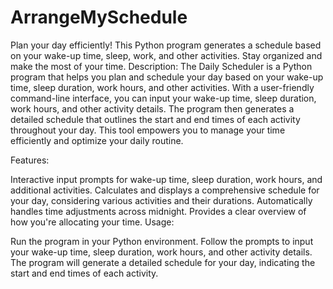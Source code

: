 # ArrangeMySchedule
Plan your day efficiently! This Python program generates a schedule based on your wake-up time, sleep, work, and other activities. Stay organized and make the most of your time.
Description:
The Daily Scheduler is a Python program that helps you plan and schedule your day based on your wake-up time, sleep duration, work hours, and other activities. With a user-friendly command-line interface, you can input your wake-up time, sleep duration, work hours, and other activity details. The program then generates a detailed schedule that outlines the start and end times of each activity throughout your day. This tool empowers you to manage your time efficiently and optimize your daily routine.

Features:

Interactive input prompts for wake-up time, sleep duration, work hours, and additional activities.
Calculates and displays a comprehensive schedule for your day, considering various activities and their durations.
Automatically handles time adjustments across midnight.
Provides a clear overview of how you're allocating your time.
Usage:

Run the program in your Python environment.
Follow the prompts to input your wake-up time, sleep duration, work hours, and other activity details.
The program will generate a detailed schedule for your day, indicating the start and end times of each activity.
